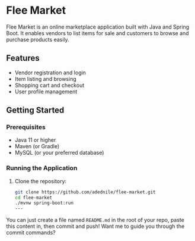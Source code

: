 # Flee Market

Flee Market is an online marketplace application built with Java and Spring Boot. It enables vendors to list items for sale and customers to browse and purchase products easily.

## Features

- Vendor registration and login
- Item listing and browsing
- Shopping cart and checkout
- User profile management

## Getting Started

### Prerequisites

- Java 11 or higher
- Maven (or Gradle)
- MySQL (or your preferred database)

### Running the Application

1. Clone the repository:

   ```bash
   git clone https://github.com/adednile/flee-market.git
   cd flee-market
   ./mvnw spring-boot:run
   ---

You can just create a file named `README.md` in the root of your repo, paste this content in, then commit and push! Want me to guide you through the commit commands?
